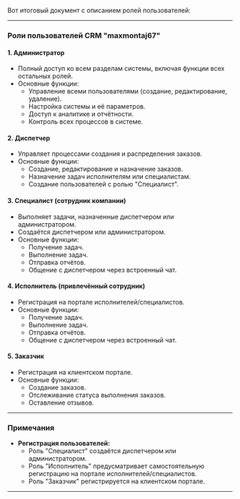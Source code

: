 Вот итоговый документ с описанием ролей пользователей:

---

### **Роли пользователей CRM "maxmontaj67"**

#### **1. Администратор**
- Полный доступ ко всем разделам системы, включая функции всех остальных ролей.
- Основные функции:
  - Управление всеми пользователями (создание, редактирование, удаление).
  - Настройка системы и её параметров.
  - Доступ к аналитике и отчётности.
  - Контроль всех процессов в системе.

#### **2. Диспетчер**
- Управляет процессами создания и распределения заказов.
- Основные функции:
  - Создание, редактирование и назначение заказов.
  - Назначение задач исполнителям или специалистам.
  - Создание пользователей с ролью "Специалист".

#### **3. Специалист** (сотрудник компании)
- Выполняет задачи, назначенные диспетчером или администратором.
- Создаётся диспетчером или администратором.
- Основные функции:
  - Получение задач.
  - Выполнение задач.
  - Отправка отчётов.
  - Общение с диспетчером через встроенный чат.

#### **4. Исполнитель** (привлечённый сотрудник)
- Регистрация на портале исполнителей/специалистов.
- Основные функции:
  - Получение задач.
  - Выполнение задач.
  - Отправка отчётов.
  - Общение с диспетчером через встроенный чат.

#### **5. Заказчик**
- Регистрация на клиентском портале.
- Основные функции:
  - Создание заказов.
  - Отслеживание статуса выполнения заказов.
  - Оставление отзывов.

---

### **Примечания**
- **Регистрация пользователей:**
  - Роль "Специалист" создаётся диспетчером или администратором.
  - Роль "Исполнитель" предусматривает самостоятельную регистрацию на портале исполнителей/специалистов.
  - Роль "Заказчик" регистрируется на клиентском портале.

---

